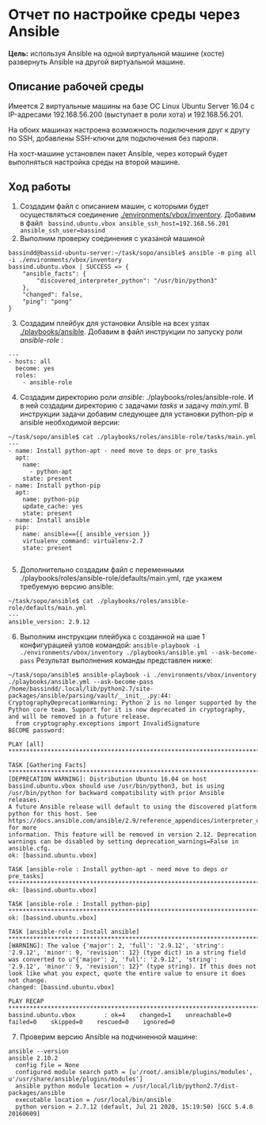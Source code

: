 # Отчет по настройке среды через Ansible
**Цель:** используя Ansible на одной виртуальной машине (хосте) развернуть Ansible на другой виртуальной машине.
## Описание рабочей среды
Имеется 2 виртуальные машины на базе ОС Linux Ubuntu Server 16.04 с IP-адресами 192.168.56.200 (выступает в роли хота) и 192.168.56.201.

На обоих машинах настроена возможность подключения друг к другу по SSH, добавлены SSH-ключи для подключения без пароля.

На хост-машине установлен пакет Ansible, через который будет выполняться настройка среды на второй машине.
## Ход работы

 1. Создадим файл с описанием машин, с которыми будет осуществляться соединение [./environments/vbox/inventory](./environments/vbox/inventory). Добавим в файл `
bassind.ubuntu.vbox ansible_ssh_host=192.168.56.201 ansible_ssh_user=bassind`
2. Выполним проверку соединения с указаной машиной
```
bassindd@bassid-ubuntu-server:~/task/sopo/ansible$ ansible -m ping all -i ./environments/vbox/inventory
bassind.ubuntu.vbox | SUCCESS => {
    "ansible_facts": {
        "discovered_interpreter_python": "/usr/bin/python3"
    },
    "changed": false,
    "ping": "pong"
}
```
3. Создадим плейбук для установки Ansible на всех узлах [./playbooks/ansible](./playbooks/ansible).
Добавим в файл инструкции по запуску роли *ansible-role* :
```
---
- hosts: all
  become: yes
  roles:
    - ansible-role
```
4. Создадим директорию роли *ansible*: ./playbooks/roles/ansible-role. И в ней создадим директорию с задачами *tasks* и задачу *main.yml*. 
В инструкции задачи добавим следующее для установки python-pip и ansible необходимой версии:
```
~/task/sopo/ansible$ cat ./playbooks/roles/ansible-role/tasks/main.yml
---
- name: Install python-apt - need move to deps or pre_tasks
  apt:
    name:
      - python-apt
    state: present
- name: Install python-pip
  apt:
    name: python-pip
    update_cache: yes
    state: present
- name: Install ansible
  pip:
    name: ansible=={{ ansible_version }}
    virtualenv_command: virtualenv-2.7
    state: present


```
5. Дополнительно создадим файл с переменными ./playbooks/roles/ansible-role/defaults/main.yml, где укажем требуемую версию ansible:
```
~/task/sopo/ansible$ cat ./playbooks/roles/ansible-role/defaults/main.yml
---
ansible_version: 2.9.12
```
6. Выполним инструкции плейбука с созданной на шае 1 конфигурацией узлов командой: `ansible-playbook -i ./environments/vbox/inventory ./playbooks/ansible.yml --ask-become-pass`
Результат выполнения команды представлен ниже:
```
~/task/sopo/ansible$ ansible-playbook -i ./environments/vbox/inventory ./playbooks/ansible.yml --ask-become-pass
/home/bassindd/.local/lib/python2.7/site-packages/ansible/parsing/vault/__init__.py:44: CryptographyDeprecationWarning: Python 2 is no longer supported by the Python core team. Support for it is now deprecated in cryptography, and will be removed in a future release.
  from cryptography.exceptions import InvalidSignature
BECOME password:

PLAY [all] *************************************************************************************************************************************************************************************

TASK [Gathering Facts] *************************************************************************************************************************************************************************
[DEPRECATION WARNING]: Distribution Ubuntu 16.04 on host bassind.ubuntu.vbox should use /usr/bin/python3, but is using /usr/bin/python for backward compatibility with prior Ansible releases.
A future Ansible release will default to using the discovered platform python for this host. See https://docs.ansible.com/ansible/2.9/reference_appendices/interpreter_discovery.html for more
information. This feature will be removed in version 2.12. Deprecation warnings can be disabled by setting deprecation_warnings=False in ansible.cfg.
ok: [bassind.ubuntu.vbox]

TASK [ansible-role : Install python-apt - need move to deps or pre_tasks] **********************************************************************************************************************
ok: [bassind.ubuntu.vbox]

TASK [ansible-role : Install python-pip] *******************************************************************************************************************************************************
ok: [bassind.ubuntu.vbox]

TASK [ansible-role : Install ansible] **********************************************************************************************************************************************************
[WARNING]: The value {'major': 2, 'full': '2.9.12', 'string': '2.9.12', 'minor': 9, 'revision': 12} (type dict) in a string field was converted to u"{'major': 2, 'full': '2.9.12', 'string':
'2.9.12', 'minor': 9, 'revision': 12}" (type string). If this does not look like what you expect, quote the entire value to ensure it does not change.
changed: [bassind.ubuntu.vbox]

PLAY RECAP *************************************************************************************************************************************************************************************
bassind.ubuntu.vbox        : ok=4    changed=1    unreachable=0    failed=0    skipped=0    rescued=0    ignored=0
```
7. Проверим версию Ansible на подчиненной машине:
```
ansible --version
ansible 2.10.2
  config file = None
  configured module search path = [u'/root/.ansible/plugins/modules', u'/usr/share/ansible/plugins/modules']
  ansible python module location = /usr/local/lib/python2.7/dist-packages/ansible
  executable location = /usr/local/bin/ansible
  python version = 2.7.12 (default, Jul 21 2020, 15:19:50) [GCC 5.4.0 20160609]
```
